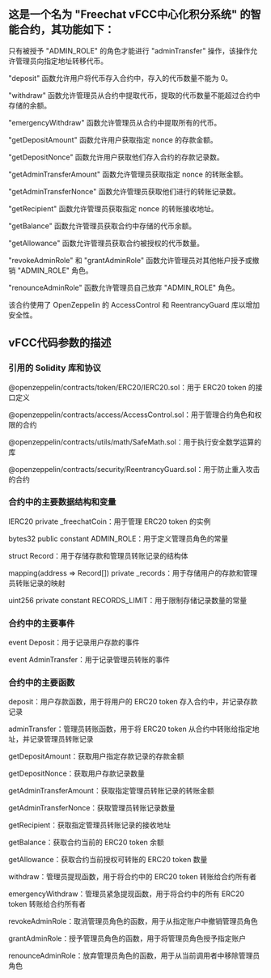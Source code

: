 ## 这是一个名为 "Freechat vFCC中心化积分系统" 的智能合约，其功能如下：

只有被授予 "ADMIN_ROLE" 的角色才能进行 "adminTransfer" 操作，该操作允许管理员向指定地址转移代币。

"deposit" 函数允许用户将代币存入合约中，存入的代币数量不能为 0。

"withdraw" 函数允许管理员从合约中提取代币，提取的代币数量不能超过合约中存储的余额。

"emergencyWithdraw" 函数允许管理员从合约中提取所有的代币。

"getDepositAmount" 函数允许用户获取指定 nonce 的存款金额。

"getDepositNonce" 函数允许用户获取他们存入合约的存款记录数。

"getAdminTransferAmount" 函数允许管理员获取指定 nonce 的转账金额。

"getAdminTransferNonce" 函数允许管理员获取他们进行的转账记录数。

"getRecipient" 函数允许管理员获取指定 nonce 的转账接收地址。

"getBalance" 函数允许管理员获取合约中存储的代币余额。

"getAllowance" 函数允许管理员获取合约被授权的代币数量。

"revokeAdminRole" 和 "grantAdminRole" 函数允许管理员对其他帐户授予或撤销 "ADMIN_ROLE" 角色。

"renounceAdminRole" 函数允许管理员自己放弃 "ADMIN_ROLE" 角色。

该合约使用了 OpenZeppelin 的 AccessControl 和 ReentrancyGuard 库以增加安全性。


## vFCC代码参数的描述

### 引用的 Solidity 库和协议

@openzeppelin/contracts/token/ERC20/IERC20.sol：用于 ERC20 token 的接口定义

@openzeppelin/contracts/access/AccessControl.sol：用于管理合约角色和权限的合约

@openzeppelin/contracts/utils/math/SafeMath.sol：用于执行安全数学运算的库

@openzeppelin/contracts/security/ReentrancyGuard.sol：用于防止重入攻击的合约

### 合约中的主要数据结构和变量

IERC20 private _freechatCoin：用于管理 ERC20 token 的实例

bytes32 public constant ADMIN_ROLE：用于定义管理员角色的常量

struct Record：用于存储存款和管理员转账记录的结构体

mapping(address => Record[]) private _records：用于存储用户的存款和管理员转账记录的映射

uint256 private constant RECORDS_LIMIT：用于限制存储记录数量的常量

### 合约中的主要事件

event Deposit：用于记录用户存款的事件

event AdminTransfer：用于记录管理员转账的事件

### 合约中的主要函数

deposit：用户存款函数，用于将用户的 ERC20 token 存入合约中，并记录存款记录

adminTransfer：管理员转账函数，用于将 ERC20 token 从合约中转账给指定地址，并记录管理员转账记录

getDepositAmount：获取用户指定存款记录的存款金额

getDepositNonce：获取用户存款记录数量

getAdminTransferAmount：获取指定管理员转账记录的转账金额

getAdminTransferNonce：获取管理员转账记录数量

getRecipient：获取指定管理员转账记录的接收地址

getBalance：获取合约当前的 ERC20 token 余额

getAllowance：获取合约当前授权可转账的 ERC20 token 数量

withdraw：管理员提现函数，用于将合约中的 ERC20 token 转账给合约所有者

emergencyWithdraw：管理员紧急提现函数，用于将合约中的所有 ERC20 token 转账给合约所有者

revokeAdminRole：取消管理员角色的函数，用于从指定账户中撤销管理员角色

grantAdminRole：授予管理员角色的函数，用于将管理员角色授予指定账户

renounceAdminRole：放弃管理员角色的函数，用于从当前调用者中移除管理员角色